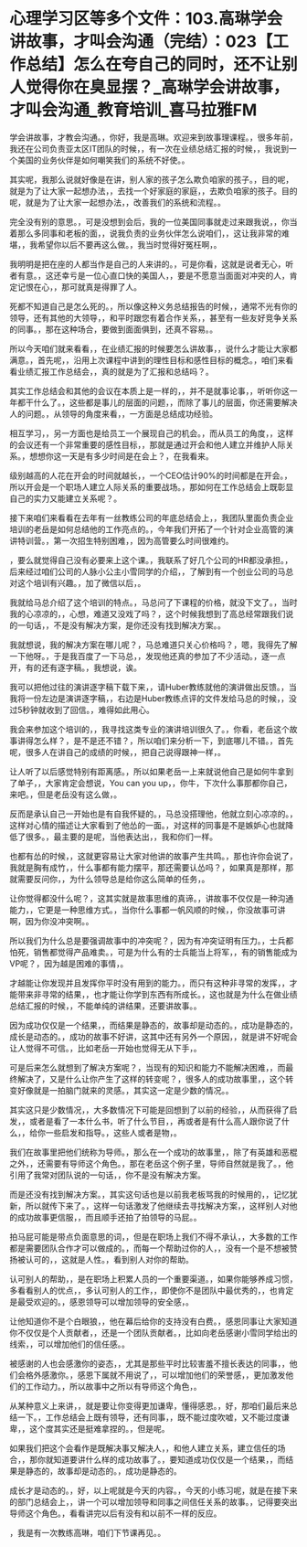 # 心理学习区等多个文件：103.高琳学会讲故事，才叫会沟通（完结）：023【工作总结】怎么在夸自己的同时，还不让别人觉得你在臭显摆？_高琳学会讲故事，才叫会沟通_教育培训_喜马拉雅FM

学会讲故事，才教会沟通。，你好，我是高琳。欢迎来到故事理课程。，很多年前，我还在公司负责亚太区IT团队的时候，，有一次在业绩总结汇报的时候，，我说到一个美国的业务伙伴是如何嘲笑我们的系统不好使。。

其实呢，我那么说就好像是在讲，别人家的孩子怎么欺负咱家的孩子。，目的呢，就是为了让大家一起想办法，，去找一个好家庭的家庭，，去欺负咱家的孩子。目的呢，就是为了让大家一起想办法，，改善我们的系统和流程。。

完全没有别的意思。，可是没想到会后，我的一位美国同事就走过来跟我说，，你当着那么多同事和老板的面，，说我负责的业务伙伴怎么说咱们，，这让我非常的难堪，，我希望你以后不要再这么做。，我当时觉得好冤枉啊，。

我明明是把在座的人都当作是自己的人来讲的。，可是你看，这就是说者无心，听者有意。，这还幸亏是一位心直口快的美国人，，要是不愿意当面面对冲突的人，肯定记恨在心，，那可就真是得罪了人。

死都不知道自己是怎么死的。，所以像这种义务总结报告的时候，，通常不光有你的领导，还有其他的大领导，，和平时跟您有着合作关系，，甚至有一些友好竞争关系的同事。，那在这种场合，要做到面面俱到，还真不容易。。

所以今天咱们就来看看，，在业绩汇报的时候要怎么讲故事，，说什么才能让大家都满意。，首先呢，，沿用上次课程中讲到的理性目标和感性目标的概念。，咱们来看看业绩汇报工作总结会，，真的就是为了汇报和总结吗？。

其实工作总结会和其他的会议在本质上是一样的，，并不是就事论事，，听听你这一年都干什么了。，这些都是事儿的层面的问题，，而除了事儿的层面，你还需要解决人的问题。，从领导的角度来看，，一方面是总结成功经验。

相互学习，，另一方面也是给员工一个展现自己的机会。，而从员工的角度，，这样的会议还有一个非常重要的感性目标，，那就是通过开会和他人建立并维护人际关系。，想想你这一天是有多少时间是在会上？，在我看来。

级别越高的人花在开会的时间就越长，，一个CEO估计90%的时间都是在开会。，所以开会是一个职场人建立人际关系的重要战场。，那如何在工作总结会上既彰显自己的实力又能建立关系呢？。

接下来咱们来看看在去年有一丝教练公司的年底总结会上，，我团队里面负责企业培训的老岳是如何总结他的工作亮点的。，今年我们开拓了一个针对企业高管的演讲特训营。，第一次招生特别困难，，因为高管要么时间很难约。

，要么就觉得自己没有必要来上这个课。，我联系了好几个公司的HR都没承担。，后来经过咱们公司的人脉小公主小雪同学的介绍，，了解到有一个创业公司的马总对这个培训有兴趣。，加了微信以后，。

我就给马总介绍了这个培训的特点。，马总问了下课程的价格，就没下文了。，当时我的心凉凉的，，心想，难道又没戏了吗？，这个时候我想到了高总经常跟我们说的一句话，，不是没有解决方案，是你还没有找到解决方案。。

我就想说，我的解决方案在哪儿呢？，马总难道只关心价格吗？，嗯，我得先了解一下他呀。，于是我百度了一下马总，，发现他还真的参加了不少活动。，逐一点开，有的还有逐字稿。，我想说，诶。

我可以把他过往的演讲逐字稿下载下来，，请Huber教练就他的演讲做出反馈。，当我将一份左边是演讲逐字稿，，右边是Huber教练点评的文件发给马总的时候，，没过5秒钟就收到了回信。，难得如此用心。

我会来参加这个培训的，，我寻找这类专业的演讲培训很久了。，你看，老岳这个故事讲得怎么样？，是不是还不错？，所以咱们来分析一下，到底哪儿不错。，首先呢，很多人在讲自己的成绩的时候，，把自己说得跟神一样，。

让人听了以后感觉特别有距离感。，所以如果老岳一上来就说他自己是如何牛拿到了单子，，大家肯定会想说，You can you up，，你牛，下次什么事那都你自己，来吧。，但是老岳没有这么做，。

反而是承认自己一开始也是有自我怀疑的。，马总没搭理他，他就立刻心凉凉的。，这样对心情的描述让大家看到了他怂的一面。，对这样的同事是不是嫉妒心也就降低了很多。，最主要的是呢，当他表达出，，我和你们一样。

也都有怂的时候，，这就更容易让大家对他讲的故事产生共鸣。，那也许你会说了，我就是胸有成竹，，什么事都有能力摆平，那还需要认怂吗？，如果真是那样，那就需要反问你，，为什么领导总是给你这么简单的任务，。

让你觉得都没什么呢？，这其实就是故事思维的真谛。，讲故事不仅仅是一种沟通能力，，它更是一种思维方式。，当你什么事都一帆风顺的时候，，你没故事可讲啊，因为你没冲突啊。。

所以我们为什么总是要强调故事中的冲突呢？，因为有冲突证明有压力。，士兵都怕死，销售都觉得产品难卖。，可是为什么有的士兵能当上将军，，有的销售能成为VP呢？，因为越是困难的事情，。

才越能让你发现并且发挥你平时没有用到的能力。，而只有这种非寻常的发挥，，才能带来非寻常的结果，，也才能让你学到东西有所成长。，这也就是为什么在做业绩总结汇报的时候，，不能单纯的讲结果，还要讲故事。。

因为成功仅仅是一个结果，，而结果是静态的，故事却是动态的。，成功是静态的，成长是动态的。，成功的故事不好讲，这其中还有另外一个原因，，就是讲不好呢会让人觉得不可信。，比如老岳一开始也觉得无从下手，。

可是后来怎么就想到了解决方案呢？，当现有的知识和能力不能解决困难，，而最终解决了，又是什么让你产生了这样的转变呢？，很多人的成功故事里，，这个转变好像就是一拍脑门就来的灵感。，其实这一定是少数的情况。。

其实这只是少数情况，，大多数情况下可能是回想到了以前的经验，，从而获得了启发，，或者是看了一本什么书，听了什么节目，，再或者是有什么高人跟你说了什么，，给你一些启发和指导。，这些人或者是物，。

我们在故事里把他们统称为导师。，那么在一个成功的故事里，，除了有英雄和恶棍之外，，还需要有导师这个角色。，那在老岳这个例子里，导师自然就是我了。，他引用了我常对团队说的一句话，，你不是没有解决方案。

而是还没有找到解决方案。，其实这句话也是以前我老板骂我的时候用的，，记忆犹新，所以就传下来了。，这样一句话激发了他继续去寻找解决方案，，这样别人对他的成功故事更信服，，而且顺手还拍了拍领导的马屁。。

拍马屁可能是带点负面意思的词，，但是在职场上我们不得不承认，，大多数的工作都是需要团队合作才可以做成的。，而每一个帮助过你的人，，没有一个是不想被赞扬被认可的，，这就是人性。，看到别人对你的帮助。

认可别人的帮助，，是在职场上积累人员的一个重要渠道。，如果你能够养成习惯，多看看别人的优点，，多认可别人的工作，，即使你不是团队中最优秀的，，也肯定是最受欢迎的。，感恩领导可以增加领导的安全感，。

让他知道你不是个白眼狼，，他在幕后给你的支持没有白费。，感恩同事让大家知道你不仅仅是个人贡献者，，还是一个团队贡献者。，比如向老岳感谢小雪同学给出的线索，，可以增加他们的信任感。。

被感谢的人也会感激你的姿态，，尤其是那些平时比较害羞不擅长表达的同事，，他们会格外感激你。，感恩下属就不用说了，，可以增加他们的荣誉感，，更加激发他们的工作动力。，所以故事中之所以有导师这个角色，。

从某种意义上来讲，，就是要让你变得更加谦卑，懂得感恩。，好，那咱们最后来总结一下。，工作总结会上既有领导，还有同事，，既不能过度吹嘘，又不能过度谦卑，，这个度其实还是挺难拿捏的。，但是呢。

如果我们把这个会看作是既解决事又解决人，，和他人建立关系，建立信任的场合，，那你就知道要讲什么样的成功故事了。，要知道成功仅仅是一个结果，，而结果是静态的，故事却是动态的。，成功是静态的。

成长才是动态的。，好，以上呢就是今天的内容。，今天的小练习呢，就是在接下来的部门总结会上，，讲一个可以增加领导和同事之间信任关系的故事。，记得要突出导师这个角色。，看看讲完以后有没有和以前不一样的反应。

，我是有一次教练高琳，咱们下节课再见。。